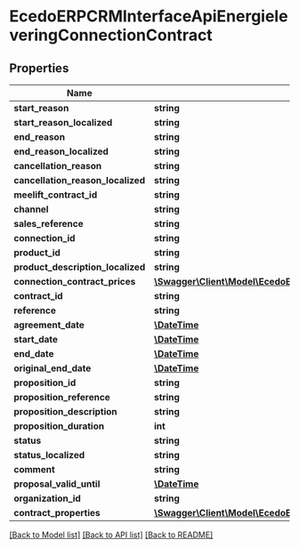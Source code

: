 # EcedoERPCRMInterfaceApiEnergieleveringConnectionContract

## Properties
Name | Type | Description | Notes
------------ | ------------- | ------------- | -------------
**start_reason** | **string** |  | [optional] 
**start_reason_localized** | **string** |  | [optional] 
**end_reason** | **string** |  | [optional] 
**end_reason_localized** | **string** |  | [optional] 
**cancellation_reason** | **string** |  | [optional] 
**cancellation_reason_localized** | **string** |  | [optional] 
**meelift_contract_id** | **string** |  | [optional] 
**channel** | **string** |  | [optional] 
**sales_reference** | **string** |  | [optional] 
**connection_id** | **string** |  | [optional] 
**product_id** | **string** |  | [optional] 
**product_description_localized** | **string** |  | [optional] 
**connection_contract_prices** | [**\Swagger\Client\Model\EcedoERPCRMInterfaceApiConnectionContractPrices[]**](EcedoERPCRMInterfaceApiConnectionContractPrices.md) |  | [optional] 
**contract_id** | **string** |  | [optional] 
**reference** | **string** |  | [optional] 
**agreement_date** | [**\DateTime**](\DateTime.md) |  | [optional] 
**start_date** | [**\DateTime**](\DateTime.md) |  | [optional] 
**end_date** | [**\DateTime**](\DateTime.md) |  | [optional] 
**original_end_date** | [**\DateTime**](\DateTime.md) |  | [optional] 
**proposition_id** | **string** |  | [optional] 
**proposition_reference** | **string** |  | [optional] 
**proposition_description** | **string** |  | [optional] 
**proposition_duration** | **int** |  | [optional] 
**status** | **string** |  | [optional] 
**status_localized** | **string** |  | [optional] 
**comment** | **string** |  | [optional] 
**proposal_valid_until** | [**\DateTime**](\DateTime.md) |  | [optional] 
**organization_id** | **string** |  | [optional] 
**contract_properties** | [**\Swagger\Client\Model\EcedoERPCRMInterfaceApiContractProperty[]**](EcedoERPCRMInterfaceApiContractProperty.md) |  | [optional] 

[[Back to Model list]](../README.md#documentation-for-models) [[Back to API list]](../README.md#documentation-for-api-endpoints) [[Back to README]](../README.md)


